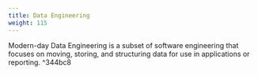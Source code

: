 ```yaml
---
title: Data Engineering
weight: 115
---
```


Modern-day Data Engineering is a subset of software engineering that focuses on moving, storing, and structuring data for use in applications or reporting. ^344bc8

